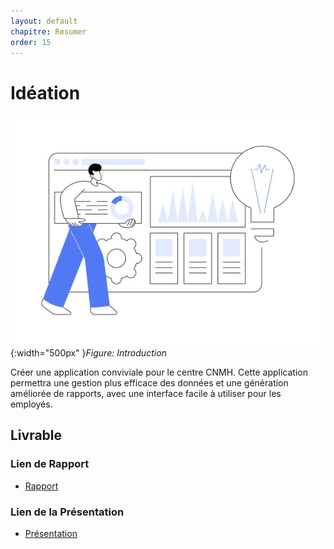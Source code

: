 ```yaml
---
layout: default
chapitre: Resumer
order: 15
---
```


# Idéation
![Exposé constructeur](../ideation/images/depositphotos_638306314-stock-illustration-innovation-management-software-abstract-concept.jpg){:width="500px" }*Figure: Introduction*

<!-- note -->

Créer une application conviviale pour le centre CNMH. Cette application permettra une gestion plus efficace des données et une génération améliorée de rapports, avec une interface facile à utiliser pour les employés.


## Livrable 

### Lien de Rapport
- [Rapport](/besoin/ideation/rapport.html)

### Lien de la Présentation
- [Présentation](/besoin/ideation/presentation.html)


<!-- new slide -->


